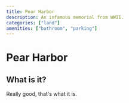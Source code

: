 ```yaml
---
title: Pear Harbor
description: An infamous memorial from WWII.
categories: ["land"]
amenities: ["bathroom", "parking"]
---
```


# Pear Harbor

## What is it?

Really good, that's what it is.